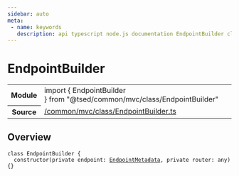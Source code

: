 ```yaml
---
sidebar: auto
meta:
 - name: keywords
   description: api typescript node.js documentation EndpointBuilder class
---
```

# EndpointBuilder <Badge text="Class" type="class"/>
<!-- Summary -->
<section class="symbol-info"><table class="is-full-width"><tbody><tr><th>Module</th><td><div class="lang-typescript"><span class="token keyword">import</span> { EndpointBuilder }&nbsp;<span class="token keyword">from</span>&nbsp;<span class="token string">"@tsed/common/mvc/class/EndpointBuilder"</span></div></td></tr><tr><th>Source</th><td><a href="https://github.com/Romakita/ts-express-decorators/blob/v4.30.1/src//common/mvc/class/EndpointBuilder.ts#L0-L0">/common/mvc/class/EndpointBuilder.ts</a></td></tr></tbody></table></section>

<!-- Overview -->
## Overview


<pre><code class="typescript-lang "><span class="token keyword">class</span> EndpointBuilder <span class="token punctuation">{</span>
  <span class="token keyword">constructor</span><span class="token punctuation">(</span><span class="token keyword">private</span> endpoint<span class="token punctuation">:</span> <a href="/api/common/mvc/class/EndpointMetadata.html"><span class="token">EndpointMetadata</span></a><span class="token punctuation">,</span> <span class="token keyword">private</span> router<span class="token punctuation">:</span> <span class="token keyword">any</span><span class="token punctuation">)</span> <span class="token punctuation">{</span><span class="token punctuation">}</span></code></pre>